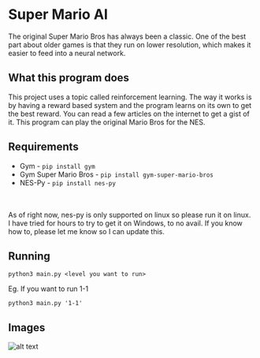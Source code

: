 # Super Mario AI
The original Super Mario Bros has always been a classic. One of the best part about 
older games is that they run on lower resolution, which makes it easier
to feed into a neural network.

## What this program does
This project uses a topic called reinforcement learning. The way it works is by
having a reward based system and the program learns on its own to get the best reward.
You can read a few articles on the internet to get a gist of it.
This program can play the original Mario Bros for the NES.

## Requirements
* Gym - `pip install gym`
* Gym Super Mario Bros - `pip install gym-super-mario-bros`
* NES-Py - `pip install nes-py`
<br />
<br />
As of right now, nes-py is only supported on linux so please run it on linux.
<br />
I have tried for hours to try to get it on Windows, to no avail. If you know how to, please let me know
so I can update this.

## Running

`python3 main.py <level you want to run>`

Eg. If you want to run 1-1

`python3 main.py '1-1'`

## Images

![alt text](https://github.com/vivek3141/super-mario-ai/blob/master/Images/img1.png "World 1-1")
